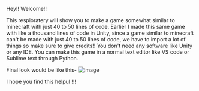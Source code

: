 Hey!! Welcome!!

This respioratery will show you to make a game somewhat similar to minecraft with just 40 to 50 lines of code. Earlier I made this same game with like a thousand lines of code in Unity, since a game similar to minecraft can't be made with just 40 to 50 lines of code, we have to import a lot of things so make sure to give credits!! You don't need any software like Unity or any IDE. You can make this game in a normal text editor like VS code or Sublime text through Python.


Final look would be like this-
![image](https://user-images.githubusercontent.com/89985177/170915218-519d143d-40e2-478b-b73d-ea4de9c5c6d3.png)


I hope you find this helpul !!!
